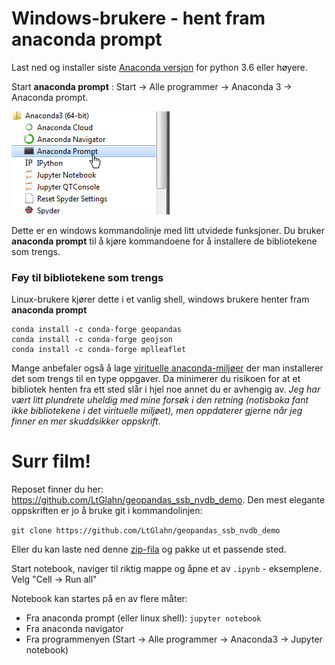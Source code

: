 # Windows-brukere - hent fram anaconda prompt

Last ned og installer siste [Anaconda versjon](https://www.anaconda.com/download) for python 3.6 eller høyere. 

Start **anaconda prompt** : Start -> Alle programmer -> Anaconda 3 -> Anaconda prompt. 

![Finn anaconda prompt i start meny](figures/finn-anaconda-prompt.png "Finn anaconda prompt i start meny")

Dette er en windows kommandolinje med litt utvidede funksjoner. Du bruker **anaconda prompt** til å kjøre kommandoene for å installere de bibliotekene som trengs.  

### Føy til bibliotekene som trengs

Linux-brukere kjører dette i et vanlig shell, windows brukere henter fram **anaconda prompt** 

```
conda install -c conda-forge geopandas
conda install -c conda-forge geojson
conda install -c conda-forge mplleaflet
```

Mange anbefaler også å lage 
[virituelle anaconda-miljøer](https://conda.io/docs/user-guide/tasks/manage-environments.html) 
der man installerer det som trengs til en type oppgaver. Da minimerer du 
risikoen for at et bibliotek henten fra ett sted slår i hjel noe annet du 
er avhengig av. _Jeg har vært litt plundrete uheldig med mine forsøk i den retning 
(notisboka fant ikke bibliotekene i det virituelle miljøet), men oppdaterer 
gjerne når jeg finner en mer skuddsikker oppskrift._

# Surr film!

Reposet finner du her: https://github.com/LtGlahn/geopandas_ssb_nvdb_demo. 
Den mest elegante oppskriften er jo å bruke git i kommandolinjen:  

```git clone https://github.com/LtGlahn/geopandas_ssb_nvdb_demo```

Eller du kan laste ned denne [zip-fila](https://github.com/LtGlahn/geopandas_ssb_nvdb_demo/archive/master.zip) og pakke ut et passende sted. 

Start notebook, naviger til riktig mappe og åpne et av ```.ipynb``` - eksemplene. Velg "Cell -> Run all"

Notebook kan startes på en av flere måter: 
* Fra anaconda prompt (eller linux shell): ```jupyter notebook```
* Fra anaconda navigator
* Fra programmenyen (Start -> Alle programmer -> Anaconda3 -> Jupyter notebook)

